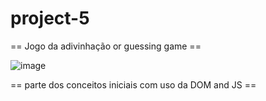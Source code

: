 # project-5

== Jogo da adivinhação or guessing game ==


![image](https://github.com/iguuh/project-5/assets/86696913/6ab23df5-f780-439c-9cd7-31634b8a15d3)



== parte dos conceitos iniciais com uso da DOM and JS ==
